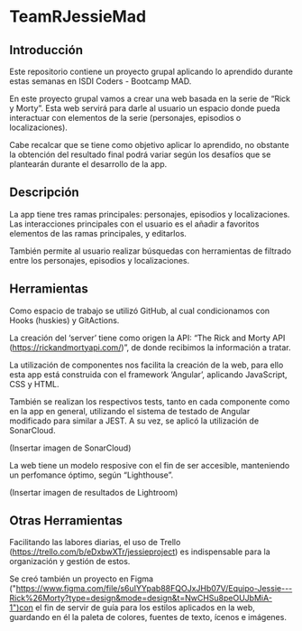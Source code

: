 # TeamRJessieMad

## Introducción

Este repositorio contiene un proyecto grupal aplicando lo aprendido durante estas semanas en ISDI Coders - Bootcamp MAD.

En este proyecto grupal vamos a crear una web basada en la serie de “Rick y Morty”. Esta web servirá para darle al usuario un espacio donde pueda interactuar con elementos de la serie (personajes, episodios o localizaciones).

Cabe recalcar que se tiene como objetivo aplicar lo aprendido, no obstante la obtención del resultado final podrá variar según los desafíos que se plantearán durante el desarrollo de la app.

## Descripción

La app tiene tres ramas principales: personajes, episodios y localizaciones. Las interacciones principales con el usuario es el añadir a favoritos elementos de las ramas principales, y editarlos.

También permite al usuario realizar búsquedas con herramientas de filtrado entre los personajes, episodios y localizaciones.

## Herramientas

Como espacio de trabajo se utilizó GitHub, al cual condicionamos con Hooks (huskies) y GitActions.

La creación del ‘server’ tiene como origen la API: “The Rick and Morty API (https://rickandmortyapi.com/)”, de donde recibimos la información a tratar.

La utilización de componentes nos facilita la creación de la web, para ello esta app está construida con el framework ‘Angular’, aplicando JavaScript, CSS y HTML. 

También se realizan los respectivos tests, tanto en cada componente como en la app en general, utilizando el sistema de testado de Angular modificado para similar a JEST. A su vez, se aplicó la utilización de SonarCloud.

(Insertar imagen de SonarCloud)

La web tiene un modelo resposive con el fin de ser accesible, manteniendo un perfomance óptimo, según “Lighthouse”.

(Insertar imagen de resultados de Lightroom)

## Otras Herramientas

Facilitando las labores diarias, el uso de Trello (https://trello.com/b/eDxbwXTr/jessieproject) es indispensable para la organización y gestión de estos.

Se creó también un proyecto en Figma ("https://www.figma.com/file/s6uIYYpab88FQOJxJHb07V/Equipo-Jessie---Rick%26Morty?type=design&mode=design&t=NwCHSu8peOUJbMiA-1")con el fin de servir de guía para los estilos aplicados en la web, guardando en él la paleta de colores, fuentes de texto, ícenos e imágenes.
